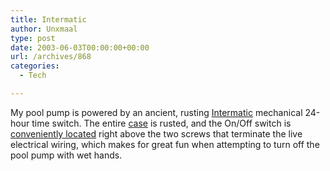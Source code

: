 ```yaml
---
title: Intermatic
author: Unxmaal
type: post
date: 2003-06-03T00:00:00+00:00
url: /archives/868
categories:
  - Tech

---
```

My pool pump is powered by an ancient, rusting [Intermatic][1] mechanical 24-hour time switch. The entire [case][2] is rusted, and the On/Off switch is [conveniently located][3] right above the two screws that terminate the live electrical wiring, which makes for great fun when attempting to turn off the pool pump with wet hands.

 [1]: http://www.intermatic.com/?action=prod&pid=376
 [2]: http://unxmaal.com/gallery/922brentwood/abh
 [3]: http://unxmaal.com/gallery/922brentwood/abg
